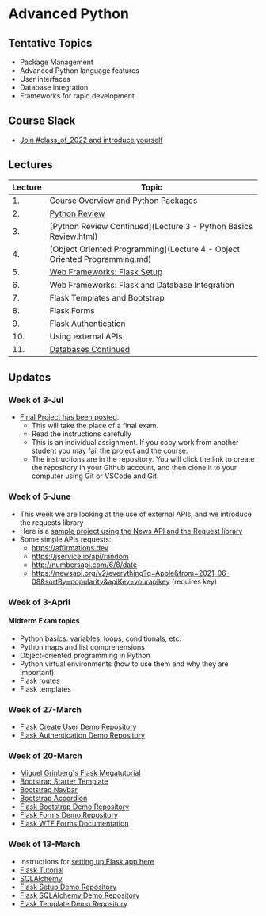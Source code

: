# Advanced Python

## Tentative Topics

* Package Management
* Advanced Python language features
* User interfaces
* Database integration
* Frameworks for rapid development

## Course Slack

* [Join #class_of_2022 and introduce yourself](https://join.slack.com/t/abaarsotechu/shared_invite/zt-mx9q0zzq-uaVHrxfdiRK58Jen1_FZkA)



## Lectures

| Lecture | Topic                                                                     |
|---------|---------------------------------------------------------------------------|
| 1.      | Course Overview and Python Packages                                       |
| 2.      | [Python Review](lecture2/lecture2-slides.html)                            |
| 3.      | [Python Review Continued](Lecture 3 - Python Basics Review.html)          |
| 4.      | [Object Oriented Programming](Lecture 4 - Object Oriented Programming.md) |
| 5.      | [Web Frameworks: Flask Setup](flask_setup_steps.md)                       |
| 6.      | Web Frameworks: Flask and Database Integration                            |
| 7.      | Flask Templates and Bootstrap                                             |
| 8.      | Flask Forms                                                               |
| 9.      | Flask Authentication                                                      |
| 10.     | Using external APIs |
| 11.     | [Databases Continued](databases-continued-slides.html) |

## Updates

### Week of 3-Jul

* [Final Project has been posted](https://classroom.github.com/a/aZd30iE1). 
    * This will take the place of a final exam.   
    * Read the instructions carefully
    * This is an individual assignment.  If you copy work from another student you may fail the project and the course.
    * The instructions are in the repository.  You will click the link to create the repository in your Github account, and then clone it to your computer using Git or VSCode and Git.
    
### Week of 5-June

* This week we are looking at the use of external APIs, and we introduce the requests library
* Here is a [sample project using the News API and the Request library](https://github.com/innomadic/flask_api_example)
* Some simple APIs requests:
    * https://affirmations.dev
    * https://jservice.io/api/random
    * http://numbersapi.com/6/8/date
    * https://newsapi.org/v2/everything?q=Apple&from=2021-06-08&sortBy=popularity&apiKey=yourapikey (requires key)

### Week of 3-April

#### Midterm Exam topics

* Python basics: variables, loops, conditionals, etc.
* Python maps and list comprehensions
* Object-oriented programming in Python
* Python virtual environments (how to use them and why they are important)
* Flask routes
* Flask templates


### Week of 27-March 

* [Flask Create User Demo Repository](https://github.com/innomadic/flask_create_user_demo)
* [Flask Authentication Demo Repository](https://github.com/innomadic/flask_authentication_demo)


### Week of 20-March 

* [Miguel Grinberg's Flask Megatutorial](https://blog.miguelgrinberg.com/post/the-flask-mega-tutorial-part-i-hello-world)
* [Bootstrap Starter Template](https://getbootstrap.com/docs/5.0/getting-started/introduction/#starter-template)
* [Bootstrap Navbar](https://getbootstrap.com/docs/5.0/components/navbar/)
* [Bootstrap Accordion](https://getbootstrap.com/docs/5.0/components/accordion/)
* [Flask Bootstrap Demo Repository](https://github.com/innomadic/flask_bootstrap_demo)
* [Flask Forms Demo Repository](https://github.com/innomadic/flask_form_demo)
* [Flask WTF Forms Documentation](https://flask-wtf.readthedocs.io/en/stable/)

### Week of 13-March

* Instructions for [setting up Flask app here](flask_setup_steps.md)
* [Flask Tutorial](https://flask.palletsprojects.com/en/1.1.x/tutorial/layout/)
* [SQLAlchemy](https://www.sqlalchemy.org/library.html#tutorials)
* [Flask Setup Demo Repository](https://github.com/innomadic/flask_demo)
* [Flask SQLAlchemy Demo Repository](https://github.com/innomadic/flask_sqlalchemy_demo)
* [Flask Template Demo Repository](https://github.com/innomadic/flask_template_demo)



